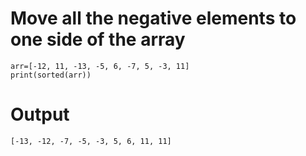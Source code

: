 # Move all the negative elements to one side of the array 
```
arr=[-12, 11, -13, -5, 6, -7, 5, -3, 11]
print(sorted(arr))
```
# Output
```
[-13, -12, -7, -5, -3, 5, 6, 11, 11]
```
